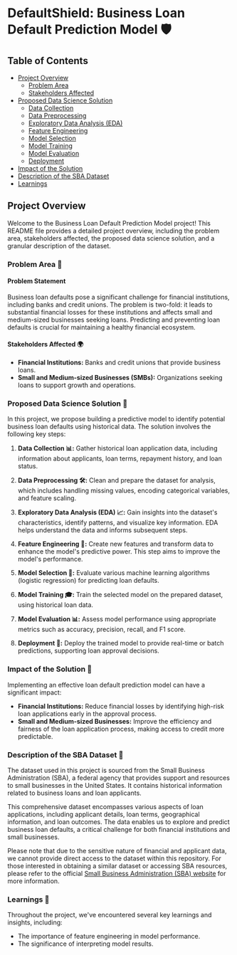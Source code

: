 # DefaultShield: Business Loan Default Prediction Model 🛡️

## Table of Contents

- [Project Overview](#project-overview)
  - [Problem Area](#problem-area)
  - [Stakeholders Affected](#stakeholders-affected)
- [Proposed Data Science Solution](#proposed-data-science-solution)
  - [Data Collection](#data-collection)
  - [Data Preprocessing](#data-preprocessing)
  - [Exploratory Data Analysis (EDA)](#exploratory-data-analysis-eda)
  - [Feature Engineering](#feature-engineering)
  - [Model Selection](#model-selection)
  - [Model Training](#model-training)
  - [Model Evaluation](#model-evaluation)
  - [Deployment](#deployment)
- [Impact of the Solution](#impact-of-the-solution)
- [Description of the SBA Dataset](#description-of-the-sba-dataset)
- [Learnings](#learnings)

## Project Overview

Welcome to the Business Loan Default Prediction Model project! This README file provides a detailed project overview, including the problem area, stakeholders affected, the proposed data science solution, and a granular description of the dataset.

### Problem Area 🚀

#### Problem Statement

Business loan defaults pose a significant challenge for financial institutions, including banks and credit unions. The problem is two-fold: it leads to substantial financial losses for these institutions and affects small and medium-sized businesses seeking loans. Predicting and preventing loan defaults is crucial for maintaining a healthy financial ecosystem.

#### Stakeholders Affected 🌍

- **Financial Institutions:** Banks and credit unions that provide business loans.
- **Small and Medium-sized Businesses (SMBs):** Organizations seeking loans to support growth and operations.

### Proposed Data Science Solution 🧠

In this project, we propose building a predictive model to identify potential business loan defaults using historical data. The solution involves the following key steps:

1. **Data Collection 📊:** Gather historical loan application data, including information about applicants, loan terms, repayment history, and loan status.

2. **Data Preprocessing 🛠️:** Clean and prepare the dataset for analysis, which includes handling missing values, encoding categorical variables, and feature scaling.

3. **Exploratory Data Analysis (EDA) 📈:** Gain insights into the dataset's characteristics, identify patterns, and visualize key information. EDA helps understand the data and informs subsequent steps.

4. **Feature Engineering 🧰:** Create new features and transform data to enhance the model's predictive power. This step aims to improve the model's performance.

5. **Model Selection 🤖:** Evaluate various machine learning algorithms (logistic regression) for predicting loan defaults.

6. **Model Training 🎓:** Train the selected model on the prepared dataset, using historical loan data.

7. **Model Evaluation 📊:** Assess model performance using appropriate metrics such as accuracy, precision, recall, and F1 score.

8. **Deployment 🚀:** Deploy the trained model to provide real-time or batch predictions, supporting loan approval decisions.

### Impact of the Solution 💼

Implementing an effective loan default prediction model can have a significant impact:

- **Financial Institutions:** Reduce financial losses by identifying high-risk loan applications early in the approval process.
- **Small and Medium-sized Businesses:** Improve the efficiency and fairness of the loan application process, making access to credit more predictable.

### Description of the SBA Dataset 📂

The dataset used in this project is sourced from the Small Business Administration (SBA), a federal agency that provides support and resources to small businesses in the United States. It contains historical information related to business loans and loan applicants.

This comprehensive dataset encompasses various aspects of loan applications, including applicant details, loan terms, geographical information, and loan outcomes. The data enables us to explore and predict business loan defaults, a critical challenge for both financial institutions and small businesses.

Please note that due to the sensitive nature of financial and applicant data, we cannot provide direct access to the dataset within this repository. For those interested in obtaining a similar dataset or accessing SBA resources, please refer to the official [Small Business Administration (SBA) website](https://www.sba.gov/) for more information.

### Learnings 🧐

Throughout the project, we've encountered several key learnings and insights, including:

- The importance of feature engineering in model performance.
- The significance of interpreting model results.
